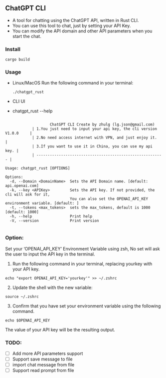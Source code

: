 ## ChatGPT CLI


- A tool for chatting using the ChatGPT API, written in Rust CLI.
- You can use this tool to chat, just by setting your API Key.
- You can modify the API domain and other API parameters when you start the chat.

### Install

```
cargo build
```

### Usage

- Linux/MacOS Run the following command in your terminal:

  ```
  ./chatgpt_rust
  ```
- CLI UI
  
- chatgpt_rust --help 

```

                    ChatGPT CLI Create by zhulg (lg.json@gmail.com)
            | 1.You just need to input your api key, the cli version V1.0.0     |
            | 2.No need access internet with VPN, and just enjoy it.            |
            | 3.If you want to use it in China, you can use my api key. |
            | --------------------------------------------------------- |

Usage: chatgpt_rust [OPTIONS]

Options:
  -d, --Domain <DomainName>  Sets the API Domain name. [default: api.openai.com]
  -k, --key <APIKey>         Sets the API key. If not provided, the cli will ask for it,
                             You can also set the OPENAI_API_KEY environment variable. [default: ]
  -t, --tokens <max_tokens>  sets the max_tokens, default is 1000 [default: 1000]
  -h, --help                 Print help
  -V, --version              Print version
 

```

### Option:
 Set your ‘OPENAI_API_KEY’ Environment Variable using zsh,  No set will ask the user to input the API key in the terminal.

1. Run the following command in your terminal, replacing yourkey with your API key. 

```
echo "export OPENAI_API_KEY='yourkey'" >> ~/.zshrc

```
2. Update the shell with the new variable:

```
source ~/.zshrc
```
3. Confirm that you have set your environment variable using the following command. 
   
```
echo $OPENAI_API_KEY
```
The value of your API key will be the resulting output.

### TODO:
- [ ] Add more API parameters support
- [ ] Support save message to file
- [ ] import chat message from file
- [ ] Support read prompt from file